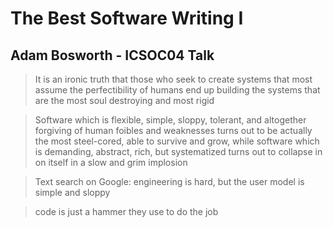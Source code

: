 # The Best Software Writing I

## Adam Bosworth - ICSOC04 Talk

> It is an ironic truth that those who seek to create systems that most assume the perfectibility of humans end up building the systems that are the most soul destroying and most rigid

> Software which is flexible, simple, sloppy, tolerant, and altogether forgiving of human foibles and weaknesses turns out to be actually the most steel-cored, able to survive and grow, while software which is demanding, abstract, rich, but systematized turns out to collapse in on itself in a slow and grim implosion

> Text search on Google: engineering is hard, but the user model is simple and sloppy

> code is just a hammer they use to do the job
